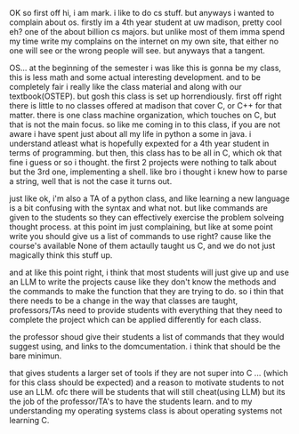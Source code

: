 OK so first off hi, i am mark. i like to do cs stuff. but anyways i wanted to complain about os. firstly im a 4th year student at uw madison, pretty cool eh? one of the about billion cs majors. but unlike most of them imma spend my time write my complains on the internet on my own site, that either no one will see or the wrong people will see. but anyways that a tangent.

OS...
at the beginning of the semester i was like this is gonna be my class, this is less math and some actual interesting development. and to be completely fair i really like the class material and along with our textbook(OSTEP). but gosh this class is set up horrendiously. first off right there is little to no classes offered at madison that cover C, or C++ for that matter. there is one class machine organization, which touches on C, but that is not the main focus. so like me coming in to this class, if you are not aware i have spent just about all my life in python a some in java. i understand atleast what is hopefully expexted for a 4th year student in terms of programming. but then, this class has to be all in C, which ok that fine i guess or so i thought. the first 2 projects were nothing to talk about but the 3rd one, implementing a shell. like bro i thought i knew how to parse a string, well that is not the case it turns out. 

just like ok, i'm also a TA of a python class, and like learning a new language is a bit confusing with the syntax and what not. but like commands are given to the students so they can effectively exercise the problem solveing thought process.
at this point im just complaining, but like at some point write you should give us a list of commands to use right? cause like the course's available None of them actaully taught us C, and we do not just magically think this stuff up. 

and at like this point right, i think that most students will just give up and use an LLM to write the projects cause like they don't know the methods and the commands to make the function that they are trying to do. so i thin that there needs to be a change in the way that classes are taught, professors/TAs need to provide students with everything that they need to complete the project which can be applied differently for each class.

the professor shoud give their students a list of commands that they would suggest using, and links to the domcumentation. i think that should be the bare minimun. 

that gives students a larger set of tools if they are not super into C ... (which for this class should be expected) and a reason to motivate students to not use an LLM. ofc there will be students that will still cheat(using LLM) but its the job of the professor/TA's to have the students learn. and to my understanding my operating systems class is about operating systems not learning C.